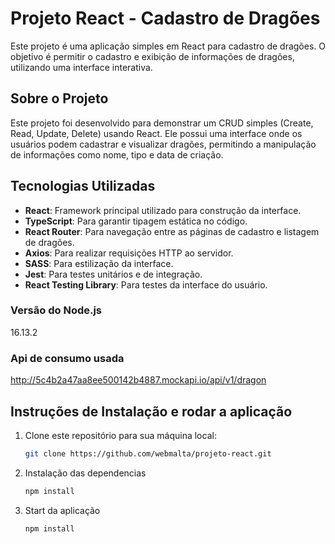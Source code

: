 # Projeto React - Cadastro de Dragões

Este projeto é uma aplicação simples em React para cadastro de dragões. O objetivo é permitir o cadastro e exibição de informações de dragões, utilizando uma interface interativa.

## Sobre o Projeto

Este projeto foi desenvolvido para demonstrar um CRUD simples (Create, Read, Update, Delete) usando React. Ele possui uma interface onde os usuários podem cadastrar e visualizar dragões, permitindo a manipulação de informações como nome, tipo e data de criação.

## Tecnologias Utilizadas

- **React**: Framework principal utilizado para construção da interface.
- **TypeScript**: Para garantir tipagem estática no código.
- **React Router**: Para navegação entre as páginas de cadastro e listagem de dragões.
- **Axios**: Para realizar requisições HTTP ao servidor.
- **SASS**: Para estilização da interface.
- **Jest**: Para testes unitários e de integração.
- **React Testing Library**: Para testes da interface do usuário.

### Versão do Node.js

16.13.2

### Api de consumo usada

http://5c4b2a47aa8ee500142b4887.mockapi.io/api/v1/dragon

## Instruções de Instalação e rodar a aplicação

1. Clone este repositório para sua máquina local:

   ```bash
   git clone https://github.com/webmalta/projeto-react.git

2. Instalação das dependencias

   ```bash
   npm install

3. Start da aplicação

   ```bash
   npm install
